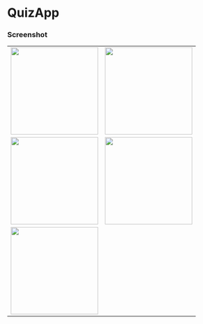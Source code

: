 # QuizApp

### Screenshot
<table>
  <tr>
    <td><img src="https://github.com/AhmedGamalRamadan/QuizApp/assets/144063315/d001c405-49d3-4868-ae81-42a93b908d82" width="200"></td>
    <td><img src="https://github.com/AhmedGamalRamadan/QuizApp/assets/144063315/3b32d518-9143-4f8d-aca7-fd86eb7b32d0" width="200"></td>
  </tr>  
  <tr>
  <td><img src="https://github.com/AhmedGamalRamadan/QuizApp/assets/144063315/b13708d7-30b7-4129-be1c-2cb5e87250ba" width="200"></td>
    <td><img src="https://github.com/AhmedGamalRamadan/QuizApp/assets/144063315/b76339f8-9a91-4129-a057-fb84572b2231" width="200"></td>
  </tr>
    <tr>
  <td><img src="https://github.com/AhmedGamalRamadan/QuizApp/assets/144063315/3f55ca8f-b8b7-4c8a-83d8-46790d8e4d23" width="200"></td>
  </tr>
</table>

